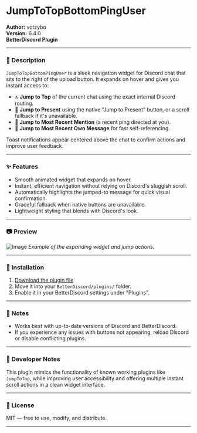 # JumpToTopBottomPingUser

**Author:** votzybo  
**Version:** 6.4.0  
**BetterDiscord Plugin**

---

### 📌 Description

`JumpToTopBottomPingUser` is a sleek navigation widget for Discord chat that sits to the right of the upload button. It expands on hover and gives you instant access to:

- 🔝 **Jump to Top** of the current chat using the exact internal Discord routing.
- 🎯 **Jump to Present** using the native "Jump to Present" button, or a scroll fallback if it's unavailable.
- 🧠 **Jump to Most Recent Mention** (a recent ping directed at you).
- 👤 **Jump to Most Recent Own Message** for fast self-referencing.

Toast notifications appear centered above the chat to confirm actions and improve user feedback.

---

### ✨ Features

- Smooth animated widget that expands on hover.
- Instant, efficient navigation without relying on Discord's sluggish scroll.
- Automatically highlights the jumped-to message for quick visual confirmation.
- Graceful fallback when native buttons are unavailable.
- Lightweight styling that blends with Discord's look.

---

### 📷 Preview

![Image](https://github.com/user-attachments/assets/54bc75e9-d251-4a66-9bc9-e8da24c87ee4)
*Example of the expanding widget and jump actions.*

---

### 🔧 Installation

1. [Download the plugin file](https://raw.githubusercontent.com/votzybo/BetterDiscord-Plugins/main/JumpToTopBottomPingUser/JumpToTopBottomPingUser.plugin.js)
2. Move it into your `BetterDiscord/plugins/` folder.
3. Enable it in your BetterDiscord settings under "Plugins".

---

### 💬 Notes

- Works best with up-to-date versions of Discord and BetterDiscord.
- If you experience any issues with buttons not appearing, reload Discord or disable conflicting plugins.

---

### 🧠 Developer Notes

This plugin mimics the functionality of known working plugins like `JumpToTop`, while improving user accessibility and offering multiple instant scroll actions in a clean widget interface.

---

### 📜 License

MIT — free to use, modify, and distribute.

---

